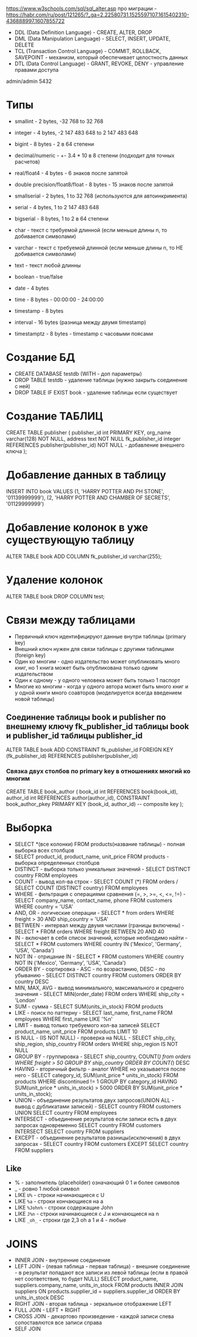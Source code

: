 https://www.w3schools.com/sql/sql_alter.asp
про миграции - https://habr.com/ru/post/121265/?_ga=2.22580731.1525597107.1615402310-436888997.1607855722

- DDL (Data Definition Language) - CREATE, ALTER, DROP
- DML (Data Manipulation Language) - SELECT, INSERT, UPDATE, DELETE
- TCL (Transaction Control Language) - COMMIT, ROLLBACK, SAVEPOINT - механизм, который обеспечивает целостность данных
- DTL (Data Control Language) - GRANT, REVOKE, DENY - управление правами доступа

admin/admin 5432

# Типы
- smallint - 2 bytes, -32 768 to 32 768 
- integer - 4 bytes, -2 147 483 648 to 2 147 483 648
- bigint - 8 bytes - 2 в 64 степени
- decimal/numeric - +- 3.4 * 10 в 8 степени (подходит для точных расчетов)
- real/float4 - 4 bytes - 6 знаков после запятой
- double precision/float8/float - 8 bytes - 15 знаков после запятой 

- smallserial - 2 bytes, 1 to 32 768 (используются для автоинкримента)
- serial - 4 bytes, 1 to 2 147 483 648
- bigserial - 8 bytes, 1 to 2 в 64 степени

- char - текст c требуемой длинной (если меньше длины n, то добивается символами)
- varchar - текст c требуемой длинной (если меньше длины n, то НЕ добивается символами)
- text - текст любой длинны 
  
- boolean - true/false
- date - 4 bytes
- time - 8 bytes - 00:00:00 - 24:00:00
- timestamp - 8 bytes
- interval - 16 bytes (разница между двумя timestamp)
- timestamptz - 8 bytes - timestamp с часовыми поясами

# Создание БД
- CREATE DATABASE testdb (WITH - доп параметры)
- DROP TABLE testdb - удаление таблицы (нужно закрыть соединение с ней)
- DROP TABLE IF EXIST book - удаление таблицы если существует

# Создание ТАБЛИЦ
CREATE TABLE publisher (
	publisher_id int PRIMARY KEY,
	org_name varchar(128) NOT NULL,
	address text NOT NULL
    fk_publisher_id integer REFERENCES publisher(publisher_id) NOT NULL - добавление внешнего ключа
);

# Добавление данных в таблицу
INSERT INTO book
VALUES 
(1, 'HARRY POTTER AND PH STONE', '01139999999'),
(2, 'HARRY POTTER AND CHAMBER OF SECRETS', '01129999999')

# Добавление колонок в уже существующую таблицу
ALTER TABLE book
ADD COLUMN fk_publisher_id varchar(255);

# Удаление колонок
ALTER TABLE book
DROP COLUMN test;

# Связи между таблицами
- Первичный ключ идентифицируют данные внутри таблицы (primary key)
- Внешний ключ нужен для связи таблицы с другими таблицами (foreign key)
- Один ко многим - одно издательство может опубликовать много книг, но 1 книга может быть опубликована только одним издательством
- Один к одному - у одного человека может быть только 1 паспорт
- Многие ко многим - когда у одного автора может быть много книг и у одной книги много соавторов (моделируется всегда введением новой таблицы)

## Соединение таблицы book и publisher по внешнему ключу fk_publisher_id таблицы book и publisher_id таблицы publisher_id 
ALTER TABLE book
ADD CONSTRAINT fk_publisher_id
FOREIGN KEY (fk_publisher_id) REFERENCES publisher(publisher_id)

### Связка двух столбов по primary key в отношениях многий ко многим
CREATE TABLE book_author (
book_id int REFERENCES book(book_id),
author_id int REFERENCES author(author_id),
	CONSTRAINT book_author_pkey PRIMARY KEY (book_id, author_id) -- composite key
);

# Выборка
- SELECT *(все колонки) FROM products(название таблицы) - полная выборка всех столбцов
- SELECT product_id, product_name, unit_price FROM products - выборка определенных столбцов
- DISTINCT - выборка только уникальных значений - SELECT DISTINCT country FROM employees
- COUNT - вывод кол-ва строк - SELECT COUNT (*) FROM orders / SELECT COUNT (DISTINCT country) FROM employees
- WHERE - фильтрация c операциями сравнения (=, >, >=, <, <=, !=) - SELECT company_name, contact_name, phone FROM customers WHERE country = 'USA'
- AND, OR - логические операции - SELECT * from orders WHERE freight > 30 AND ship_country = 'USA'
- BETWEEN - интервал между двумя числами (границы включены) - SELECT * FROM orders WHERE freight BETWEEN 20 AND 40
- IN - включает в себя список значений, которые необходимо найти - SELECT * FROM customers WHERE country IN ('Mexico', 'Germany', 'USA', 'Canada')
- NOT IN - отрицание IN - SELECT * FROM customers WHERE country NOT IN ('Mexico', 'Germany', 'USA', 'Canada')
- ORDER BY - сортировка - ASC - по возрастанию, DESC - по убыванию - SELECT DISTINCT country FROM customers ORDER BY country DESC 
- MIN, MAX, AVG - вывод минимального, максимального и среднего значения - SELECT MIN(order_date) FROM orders WHERE ship_city = 'London'
- SUM - сумма - SELECT SUM(units_in_stock) FROM products
- LIKE - поиск по паттерну - SELECT last_name, first_name FROM employees WHERE first_name LIKE '%n'
- LIMIT - вывод только требуемого кол-ва записей SELECT product_name, unit_price FROM products LIMIT 10
- IS NULL - (IS NOT NULL) - проверка на NULL - SELECT ship_city, ship_region, ship_country FROM orders WHERE ship_region IS NOT NULL
- GROUP BY - группировка - SELECT ship_country, COUNT(*) from orders WHERE freight > 50 GROUP BY ship_country ORDER BY COUNT(*) DESC 
- HAVING - вторичный фильтр - аналог WHERE но указывается после него - SELECT category_id, SUM(unit_price * units_in_stock) FROM products WHERE discontinued != 1 GROUP BY category_id HAVING SUM(unit_price * units_in_stock) > 5000 ORDER BY SUM(unit_price * units_in_stock);
- UNION - объединение результатов двух запросов(UNION ALL - вывод с дубликатами записей) - SELECT country FROM customers UNION SELECT country FROM employees 
- INTERSECT - объединение результатов если записи есть в двух запросах одновременно SELECT country FROM customers INTERSECT SELECT country FROM suppliers
- EXCEPT - объединение результатов разницы(исключения) в двух запросах - SELECT country FROM customers EXCEPT SELECT country FROM suppliers


## Like
- % - заполнитель (placeholder) означающий 0 1 и более символов
- _ - ровно 1 любой символ
- LIKE `U%` - строки начинающиеся с U
- LIKE `%a` - строки кончающиеся на а
- LIKE `%John%` - строки содержащие John
- LIKE `J%n` - строки начинающиеся с J и кончающиеся на n
- LIKE `_oh_` - строки где 2,3 oh а 1 и 4 - любые

# JOINS
- INNER JOIN - внутренние соединение
- LEFT JOIN - (левая таблица - первая таблица) - внешние соединение - в результат попадают все записи из левой таблицы (если в правой нет соответствия, то будет NULL)
  SELECT product_name, suppliers.company_name, units_in_stock FROM products INNER JOIN suppliers ON products.supplier_id = suppliers.supplier_id ORDER BY units_in_stock DESC
-  RIGHT JOIN - вторая таблица - зеркальное отображение LEFT
- FULL JOIN - LEFT + RIGHT
- CROSS JOIN - декартово произведение - каждой записи слева сопоставлются все записи справа
- SELF JOIN
